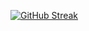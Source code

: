 [![GitHub Streak](https://streak-stats.demolab.com/?user=Dharineeshcse&theme=highcontrast&hide_border=true&fire=#FFFF)](https://git.io/streak-stats)
